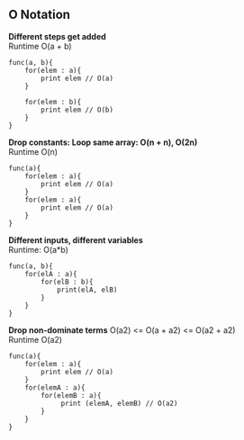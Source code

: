## O Notation
**Different steps get added**  
Runtime O(a + b)
```
func(a, b){   
    for(elem : a){
        print elem // O(a) 
    }
    
    for(elem : b){
        print elem // O(b)
    }
}
```
**Drop constants: Loop same array: O(n + n), O(2n)**  
Runtime O(n)
```
func(a){
    for(elem : a){
        print elem // O(a)
    }
    for(elem : a){
        print elem // O(a)
    }
}
```
**Different inputs, different variables**  
Runtime: O(a*b)
```
func(a, b){
    for(elA : a){
        for(elB : b){
            print(elA, elB)
        }
    }
}
``` 
**Drop non-dominate terms**
O(a2) <= O(a + a2) <= O(a2 + a2)  
Runtime O(a2)
```
func(a){
    for(elem : a){
        print elem // O(a)
    }
    for(elemA : a){
        for(elemB : a){
             print (elemA, elemB) // O(a2)
        }
    }
}
```

